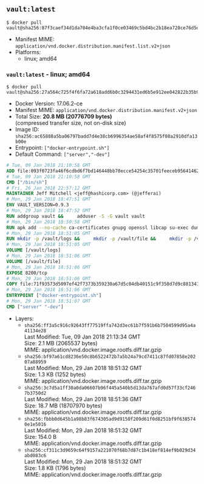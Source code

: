 ## `vault:latest`

```console
$ docker pull vault@sha256:87f3caef34d1da704e4ba3cfa1f0ce03469c5bd4bc2b18ea728ce76d5d494f08
```

-	Manifest MIME: `application/vnd.docker.distribution.manifest.list.v2+json`
-	Platforms:
	-	linux; amd64

### `vault:latest` - linux; amd64

```console
$ docker pull vault@sha256:27a564c725f4f6fa72a618add6b0c3294431ed6b5e912ee042822b35b91064c3
```

-	Docker Version: 17.06.2-ce
-	Manifest MIME: `application/vnd.docker.distribution.manifest.v2+json`
-	Total Size: **20.8 MB (20776709 bytes)**  
	(compressed transfer size, not on-disk size)
-	Image ID: `sha256:ac65888a5ba06797badd7d4e38cb6996354ae58af4f8575f08a2910dfa13b00e`
-	Entrypoint: `["docker-entrypoint.sh"]`
-	Default Command: `["server","-dev"]`

```dockerfile
# Tue, 09 Jan 2018 21:10:58 GMT
ADD file:093f0723fa46f6cdbd6f7bd146448bb70ecce54254c35701feeceb956414622f in / 
# Tue, 09 Jan 2018 21:10:58 GMT
CMD ["/bin/sh"]
# Fri, 26 Jan 2018 22:57:12 GMT
MAINTAINER Jeff Mitchell <jeff@hashicorp.com> (@jefferai)
# Mon, 29 Jan 2018 18:47:51 GMT
ENV VAULT_VERSION=0.9.3
# Mon, 29 Jan 2018 18:47:52 GMT
RUN addgroup vault &&     adduser -S -G vault vault
# Mon, 29 Jan 2018 18:50:58 GMT
RUN apk add --no-cache ca-certificates gnupg openssl libcap su-exec dumb-init &&     gpg --keyserver pgp.mit.edu --recv-keys 91A6E7F85D05C65630BEF18951852D87348FFC4C &&     mkdir -p /tmp/build &&     cd /tmp/build &&     wget https://releases.hashicorp.com/vault/${VAULT_VERSION}/vault_${VAULT_VERSION}_linux_amd64.zip &&     wget https://releases.hashicorp.com/vault/${VAULT_VERSION}/vault_${VAULT_VERSION}_SHA256SUMS &&     wget https://releases.hashicorp.com/vault/${VAULT_VERSION}/vault_${VAULT_VERSION}_SHA256SUMS.sig &&     gpg --batch --verify vault_${VAULT_VERSION}_SHA256SUMS.sig vault_${VAULT_VERSION}_SHA256SUMS &&     grep vault_${VAULT_VERSION}_linux_amd64.zip vault_${VAULT_VERSION}_SHA256SUMS | sha256sum -c &&     unzip -d /bin vault_${VAULT_VERSION}_linux_amd64.zip &&     cd /tmp &&     rm -rf /tmp/build &&     apk del gnupg openssl &&     rm -rf /root/.gnupg
# Mon, 29 Jan 2018 18:51:05 GMT
RUN mkdir -p /vault/logs &&     mkdir -p /vault/file &&     mkdir -p /vault/config &&     chown -R vault:vault /vault
# Mon, 29 Jan 2018 18:51:05 GMT
VOLUME [/vault/logs]
# Mon, 29 Jan 2018 18:51:06 GMT
VOLUME [/vault/file]
# Mon, 29 Jan 2018 18:51:06 GMT
EXPOSE 8200/tcp
# Mon, 29 Jan 2018 18:51:06 GMT
COPY file:71f93573d5097ef42f7373b359230a67d5c04db40151c9f350d7d9c881341c67 in /usr/local/bin/docker-entrypoint.sh 
# Mon, 29 Jan 2018 18:51:06 GMT
ENTRYPOINT ["docker-entrypoint.sh"]
# Mon, 29 Jan 2018 18:51:07 GMT
CMD ["server" "-dev"]
```

-	Layers:
	-	`sha256:ff3a5c916c92643ff77519ffa742d3ec61b7f591b6b7504599d95a4a41134e28`  
		Last Modified: Tue, 09 Jan 2018 21:13:34 GMT  
		Size: 2.1 MB (2065537 bytes)  
		MIME: application/vnd.docker.image.rootfs.diff.tar.gzip
	-	`sha256:bf97a61cd8236e50c8b6522472b7a5b24a79cd7411c87fd07858e20207a88959`  
		Last Modified: Mon, 29 Jan 2018 18:51:32 GMT  
		Size: 1.3 KB (1252 bytes)  
		MIME: application/vnd.docker.image.rootfs.diff.tar.gzip
	-	`sha256:3c7d5a1ff30a0da06607b96f445a540b5d13da767afd0d57f33cf2467b3750d2`  
		Last Modified: Mon, 29 Jan 2018 18:51:36 GMT  
		Size: 18.7 MB (18707970 bytes)  
		MIME: application/vnd.docker.image.rootfs.diff.tar.gzip
	-	`sha256:fbbb0d645b1a98b83f674305ad9d9150f209d61f0d8251bf9f6385740e1e5016`  
		Last Modified: Mon, 29 Jan 2018 18:51:32 GMT  
		Size: 154.0 B  
		MIME: application/vnd.docker.image.rootfs.diff.tar.gzip
	-	`sha256:cf311c3d9659c64f9157a221070f68b7d87c1b418ef814ef9b029d34abd083c6`  
		Last Modified: Mon, 29 Jan 2018 18:51:32 GMT  
		Size: 1.8 KB (1796 bytes)  
		MIME: application/vnd.docker.image.rootfs.diff.tar.gzip
